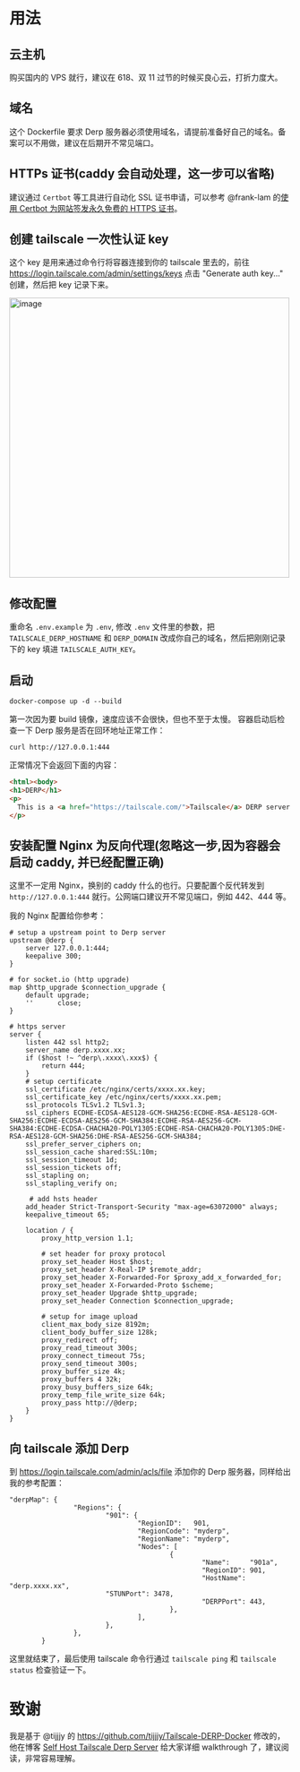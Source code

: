 # 用法
## 云主机
购买国内的 VPS 就行，建议在 618、双 11 过节的时候买良心云，打折力度大。

## 域名
这个 Dockerfile 要求 Derp 服务器必须使用域名，请提前准备好自己的域名。备案可以不用做，建议在后期开不常见端口。

## HTTPs 证书(caddy 会自动处理，这一步可以省略)
建议通过 `Certbot` 等工具进行自动化 SSL 证书申请，可以参考 @frank-lam 的[使用 Certbot 为网站签发永久免费的 HTTPS 证书](https://www.frankfeekr.cn/2021/03/28/let-is-encrypt-cerbot-for-https/index.html)。

## 创建 tailscale 一次性认证 key
这个 key 是用来通过命令行将容器连接到你的 tailscale 里去的，前往 https://login.tailscale.com/admin/settings/keys 点击 "Generate auth key..." 创建，然后把 key 记录下来。

<img width="500" alt="image" src="https://github.com/S4kur4/Derp-China/assets/17521941/093b6608-9100-47b5-87d9-ac59f629d1b6">

## 修改配置
重命名 `.env.example` 为 `.env`, 修改 `.env` 文件里的参数，把 `TAILSCALE_DERP_HOSTNAME` 和 `DERP_DOMAIN` 改成你自己的域名，然后把刚刚记录下的 key 填进 `TAILSCALE_AUTH_KEY`。

## 启动
```
docker-compose up -d --build
```
第一次因为要 build 镜像，速度应该不会很快，但也不至于太慢。
容器启动后检查一下 Derp 服务是否在回环地址正常工作：

```
curl http://127.0.0.1:444
```
正常情况下会返回下面的内容：

```html
<html><body>
<h1>DERP</h1>
<p>
  This is a <a href="https://tailscale.com/">Tailscale</a> DERP server.
</p>
```
## 安装配置 Nginx 为反向代理(忽略这一步,因为容器会启动 caddy, 并已经配置正确)
这里不一定用 Nginx，换别的 caddy 什么的也行。只要配置个反代转发到 `http://127.0.0.1:444` 就行。公网端口建议开不常见端口，例如 442、444 等。

我的 Nginx 配置给你参考：

```
# setup a upstream point to Derp server
upstream @derp {
    server 127.0.0.1:444;
    keepalive 300;
}

# for socket.io (http upgrade)
map $http_upgrade $connection_upgrade {
    default upgrade;
    ''      close;
}

# https server
server {
    listen 442 ssl http2;
    server_name derp.xxxx.xx;
    if ($host !~ ^derp\.xxxx\.xxx$) {
        return 444;
    }
    # setup certificate
    ssl_certificate /etc/nginx/certs/xxxx.xx.key;
    ssl_certificate_key /etc/nginx/certs/xxxx.xx.pem;
    ssl_protocols TLSv1.2 TLSv1.3;
    ssl_ciphers ECDHE-ECDSA-AES128-GCM-SHA256:ECDHE-RSA-AES128-GCM-SHA256:ECDHE-ECDSA-AES256-GCM-SHA384:ECDHE-RSA-AES256-GCM-SHA384:ECDHE-ECDSA-CHACHA20-POLY1305:ECDHE-RSA-CHACHA20-POLY1305:DHE-RSA-AES128-GCM-SHA256:DHE-RSA-AES256-GCM-SHA384;
    ssl_prefer_server_ciphers on;
    ssl_session_cache shared:SSL:10m;
    ssl_session_timeout 1d;
    ssl_session_tickets off;
    ssl_stapling on;
    ssl_stapling_verify on;

     # add hsts header
    add_header Strict-Transport-Security "max-age=63072000" always;
    keepalive_timeout 65;

    location / {
        proxy_http_version 1.1;

        # set header for proxy protocol
        proxy_set_header Host $host;
        proxy_set_header X-Real-IP $remote_addr;
        proxy_set_header X-Forwarded-For $proxy_add_x_forwarded_for;
        proxy_set_header X-Forwarded-Proto $scheme;
        proxy_set_header Upgrade $http_upgrade;
        proxy_set_header Connection $connection_upgrade;

        # setup for image upload
        client_max_body_size 8192m;
        client_body_buffer_size 128k;
        proxy_redirect off;
        proxy_read_timeout 300s;
        proxy_connect_timeout 75s;
        proxy_send_timeout 300s;
        proxy_buffer_size 4k;
        proxy_buffers 4 32k;
        proxy_busy_buffers_size 64k;
        proxy_temp_file_write_size 64k;
        proxy_pass http://@derp;
    }
}
```
## 向 tailscale 添加 Derp
到 https://login.tailscale.com/admin/acls/file 添加你的 Derp 服务器，同样给出我的参考配置：

```
"derpMap": {
                "Regions": {
                        "901": {
                                "RegionID":   901,
                                "RegionCode": "myderp",
                                "RegionName": "myderp",
                                "Nodes": [
                                        {
                                                "Name":     "901a",
                                                "RegionID": 901,
                                                "HostName": "derp.xxxx.xx",
                        "STUNPort": 3478,
                                                "DERPPort": 443,
                                        },
                                ],
                        },
                },
        }
```
这里就结束了，最后使用 tailscale 命令行通过 `tailscale ping` 和 `tailscale status` 检查验证一下。
# 致谢
我是基于 @tijjjy 的 https://github.com/tijjjy/Tailscale-DERP-Docker 修改的，他在博客 [Self Host Tailscale Derp Server](https://tijjjy.me/2023-01-22/Self-Host-Tailscale-Derp-Server) 给大家详细 walkthrough 了，建议阅读，非常容易理解。